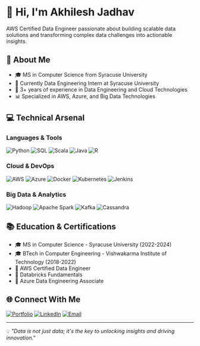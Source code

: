 # 👋 Hi, I'm Akhilesh Jadhav

AWS Certified Data Engineer passionate about building scalable data solutions and transforming complex data challenges into actionable insights.

## 🚀 About Me
- 🎓 MS in Computer Science from Syracuse University
- 💼 Currently Data Engineering Intern at Syracuse University
- 🌟 3+ years of experience in Data Engineering and Cloud Technologies
- 📊 Specialized in AWS, Azure, and Big Data Technologies

## 💻 Technical Arsenal

### Languages & Tools
![Python](https://img.shields.io/badge/Python-3776AB?style=for-the-badge&logo=python&logoColor=white)
![SQL](https://img.shields.io/badge/SQL-4479A1?style=for-the-badge&logo=postgresql&logoColor=white)
![Scala](https://img.shields.io/badge/Scala-DC322F?style=for-the-badge&logo=scala&logoColor=white)
![Java](https://img.shields.io/badge/Java-ED8B00?style=for-the-badge&logo=openjdk&logoColor=white)
![R](https://img.shields.io/badge/R-276DC3?style=for-the-badge&logo=r&logoColor=white)

### Cloud & DevOps
![AWS](https://img.shields.io/badge/AWS-232F3E?style=for-the-badge&logo=amazon-aws&logoColor=white)
![Azure](https://img.shields.io/badge/Azure-0089D6?style=for-the-badge&logo=microsoft-azure&logoColor=white)
![Docker](https://img.shields.io/badge/Docker-2496ED?style=for-the-badge&logo=docker&logoColor=white)
![Kubernetes](https://img.shields.io/badge/Kubernetes-326CE5?style=for-the-badge&logo=kubernetes&logoColor=white)
![Jenkins](https://img.shields.io/badge/Jenkins-D24939?style=for-the-badge&logo=jenkins&logoColor=white)

### Big Data & Analytics
![Hadoop](https://img.shields.io/badge/Hadoop-66CCFF?style=for-the-badge&logo=apache-hadoop&logoColor=black)
![Apache Spark](https://img.shields.io/badge/Apache_Spark-E25A1C?style=for-the-badge&logo=apache-spark&logoColor=white)
![Kafka](https://img.shields.io/badge/Apache_Kafka-231F20?style=for-the-badge&logo=apache-kafka&logoColor=white)
![Cassandra](https://img.shields.io/badge/Cassandra-1287B1?style=for-the-badge&logo=apache-cassandra&logoColor=white)

## 📚 Education & Certifications
- 🎓 MS in Computer Science - Syracuse University (2022-2024)
- 🎓 BTech in Computer Engineering - Vishwakarma Institute of Technology (2018-2022)
- 📜 AWS Certified Data Engineer
- 📜 Databricks Fundamentals
- 📜 Azure Data Engineering Associate

## 🌐 Connect With Me
[![Portfolio](https://img.shields.io/badge/Portfolio-000000?style=for-the-badge&logo=About.me&logoColor=white)](https://www.akhileshjadhav.info/)
[![LinkedIn](https://img.shields.io/badge/LinkedIn-0077B5?style=for-the-badge&logo=linkedin&logoColor=white)](https://www.linkedin.com/in/akhilesh-s-jadhav/)
[![Email](https://img.shields.io/badge/Email-D14836?style=for-the-badge&logo=gmail&logoColor=white)](mailto:akhileshjadhav26@gmail.com)


---
💡 *"Data is not just data; it's the key to unlocking insights and driving innovation."*
